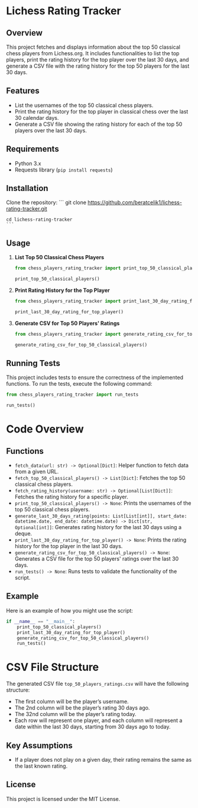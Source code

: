 # Lichess Rating Tracker

## Overview
This project fetches and displays information about the top 50 classical chess players from Lichess.org. It includes functionalities to list the top players, print the rating history for the top player over the last 30 days, and generate a CSV file with the rating history for the top 50 players for the last 30 days.

## Features
- List the usernames of the top 50 classical chess players.
- Print the rating history for the top player in classical chess over the last 30 calendar days.
- Generate a CSV file showing the rating history for each of the top 50 players over the last 30 days.

## Requirements
- Python 3.x
- Requests library (`pip install requests`)

## Installation

Clone the repository:
    ```
    git clone https://github.com/beratcelik1/lichess-rating-tracker.git
    
    cd lichess-rating-tracker
    ```

## Usage

1. **List Top 50 Classical Chess Players**
    ```python
    from chess_players_rating_tracker import print_top_50_classical_players

    print_top_50_classical_players()
    ```

2. **Print Rating History for the Top Player**
    ```python
    from chess_players_rating_tracker import print_last_30_day_rating_for_top_player

    print_last_30_day_rating_for_top_player()
    ```

3. **Generate CSV for Top 50 Players' Ratings**
    ```python
    from chess_players_rating_tracker import generate_rating_csv_for_top_50_classical_players

    generate_rating_csv_for_top_50_classical_players()
    ```

## Running Tests
This project includes tests to ensure the correctness of the implemented functions. To run the tests, execute the following command:
```python
from chess_players_rating_tracker import run_tests

run_tests()
```

# Code Overview

## Functions

- `fetch_data(url: str) -> Optional[Dict]`: Helper function to fetch data from a given URL.
- `fetch_top_50_classical_players() -> List[Dict]`: Fetches the top 50 classical chess players.
- `fetch_rating_history(username: str) -> Optional[List[Dict]]`: Fetches the rating history for a specific player.
- `print_top_50_classical_players() -> None`: Prints the usernames of the top 50 classical chess players.
- `generate_last_30_days_rating(points: List[List[int]], start_date: datetime.date, end_date: datetime.date) -> Dict[str, Optional[int]]`: Generates rating history for the last 30 days using a deque.
- `print_last_30_day_rating_for_top_player() -> None`: Prints the rating history for the top player in the last 30 days.
- `generate_rating_csv_for_top_50_classical_players() -> None`: Generates a CSV file for the top 50 players' ratings over the last 30 days.
- `run_tests() -> None`: Runs tests to validate the functionality of the script.

## Example

Here is an example of how you might use the script:

```python
if __name__ == "__main__":
    print_top_50_classical_players()
    print_last_30_day_rating_for_top_player()
    generate_rating_csv_for_top_50_classical_players()
    run_tests()
```

# CSV File Structure

The generated CSV file `top_50_players_ratings.csv` will have the following structure:

- The first column will be the player’s username.
- The 2nd column will be the player’s rating 30 days ago.
- The 32nd column will be the player’s rating today.
- Each row will represent one player, and each column will represent a date within the last 30 days, starting from 30 days ago to today.

## Key Assumptions

- If a player does not play on a given day, their rating remains the same as the last known rating.

## License

This project is licensed under the MIT License.
